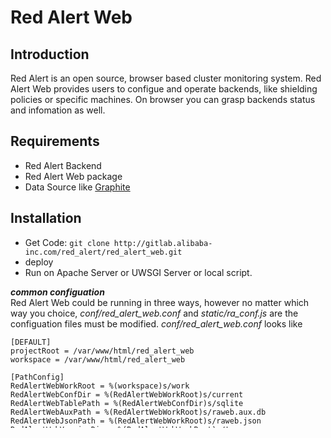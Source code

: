 Red Alert Web
=============
Introduction
------------
Red Alert is an open source, browser based cluster monitoring system. Red Alert Web provides users to configue and operate backends, like shielding policies or specific machines. On browser you can grasp backends status and infomation as well.

Requirements
------------
* Red Alert Backend
* Red Alert Web package
* Data Source like [Graphite](https://graphite.readthedocs.io/en/latest/)

Installation
------------
* Get Code: `git clone http://gitlab.alibaba-inc.com/red_alert/red_alert_web.git`
* deploy
* Run on Apache Server or UWSGI Server or local script.

***common configuation***   
Red Alert Web could be running in three ways, however no matter which way you choice, *conf/red_alert_web.conf* and *static/ra_conf.js* are the configuation files must be modified. *conf/red_alert_web.conf* looks like

    [DEFAULT]    
    projectRoot = /var/www/html/red_alert_web    
    workspace = /var/www/html/red_alert_web    
    
    [PathConfig]   
    RedAlertWebWorkRoot = %(workspace)s/work   
    RedAlertWebConfDir = %(RedAlertWebWorkRoot)s/current   
    RedAlertWebTablePath = %(RedAlertWebConfDir)s/sqlite   
    RedAlertWebAuxPath = %(RedAlertWebWorkRoot)s/raweb.aux.db   
    RedAlertWebJsonPath = %(RedAlertWebWorkRoot)s/raweb.json   
    RedAlertWebVersionDir = %(RedAlertWebWorkRoot)s/tmp   
    
    [Parameter]   
    runPort = 50007   
    MaxRaBackEnd = 3   
    RedAlertStoragePath = file://var/www/html/foo   
    
    [fsLib]   
    fsUtil = %(projectRoot)s/fs_lib/bin/fs_util

In `DEFAULT` section, `projectRoot` is red alert web's home, to fill with an real absolute path. `workspace` could be specified to any path with permission.   

As long as `DEFAULT`section configued, `Parameter` section will be generated automatically.   

- `RedAlertWebWorkRoot` is Red Alert Web's workspace home.   

- `RedAlertWebConfDir` is Red Alert Web's `sqlite` file directory.   

- `RedAlertWebTablePath` is `sqlite`'s absolte path. This sqlite db file contains `Policy`, `RedAlert`, `DataSource`, `Pairs`, `Shield` tables, that will be translated to `json` in backend.   

- `RedAlertWebAuxPath` is `raweb.aux.db`'s absolte path that is a sqlite database file as well, but only be used by web self. `raweb.aux.db` records `sqlite` table's modified status.   

- `RedAlertWebJsonPath` is `raweb.json`'s absolte path. This json will be used to verify input string.   

- `RedAlertWebVersionDir` is web's version directory that records `sqlite`'s version changes. If any table changes happened and be deployed, web will update `sqlite` file and generate a new version in *RedAlertWebVersionDir*, then the latest `sqlite` file will be placed into this version. so *RedAlertWebVersionDir* is essential.   

- `runPort` is web's listening port, that only be neccessory in local script running. If deployed on Apache Web server or run with uwsgi server, port would be configed by web servers, just ignoring this option.   

- `MaxRaBackEnd` is the max quantity of red alert backend permitted.   

- `RedAlertStoragePath` is the remote filesystem storage path. In this verison Red Alert supports local filesystem and pangu distributed filesystem now, please prefix with ```file://``` or ```pangu://``` and then make sure this directory could be accessed. If pangu has been installed, `fsUtil` is panggu's binary path or script, it's neccessary to specify while pangu used.

***Static Confiuation***   
Web server will find static files in ```static/``` directory. Modify ```ra_conf.js``` file. ```api_url``` should be specifid to your ```http://<ip>:<port>``` address or url. It looks like   

    var ra_conf = {     
        "api_url": "http://100.82.23.31:5011",   
        "current_url": "http://0.0.0.0:5011/index.html",   
        "buc_sso_url": "http://search-tools.yisou.com/buc_sso/index.php",   
        "api_timeout": 3000,   
        "admin_timeout": 10000,   
        "disable_account": true   
        };

*NOTE:* If you don't need authentication, please set `disable_account` option true. If `false` setted, `buc_sso_url` will work to verify identidy.
  
**Running**   
OK now, All basical configuations have been done, running web by `python raweb/main.py`, and then point your browser at `http://localhost:50007/index.html`. 

If you prefer to UWSGI server, we provide [uwsgi1.4](https://uwsgi-docs.readthedocs.io/en/latest/WSGIquickstart.html), just enter `uwsgi` and "making" it. Then if provided default `raweb.ini` file used, you should modify at least `raweb_install_prefix` and `http` options. The default `raweb.ini` looks like

    [uwsgi]
    raweb_install_prefix = /var/www/html/red_alert_web
    check-static = %(raweb_install_prefix)s/static
    daemonize2 = ./uwsgi.log
    http = 100.82.23.31:50007
    log-maxsize = 1024000
    wsgi-file = %(raweb_install_prefix)/raweb/raweb.wsgi
    master = true
    workers = 1
    threads = 10
    pidfile = ./uwsgi.pid

Creating your own `*.ini` conf file as well, [Quickstart for Python Application](https://uwsgi-docs.readthedocs.io/en/latest/WSGIquickstart.html). If all those configuations have been done, running `./uwsgi/uwsgi --ini raweb.ini` to start web service. 

Red Alert Web could alse deployed on [Apache Server](https://httpd.apache.org/docs/2.2/).
We provide a template including a virtual host to run on `conf/` dir for reference. `raweb.conf.template` looks like

    Listen 100.82.23.31:5011
    <VirtualHost 100.82.23.31:5011>
        ServerName www.raweb.com
        DocumentRoot /var/www/html/red_alert_web
        WSGIDaemonProcess red_alert_web python-path=/usr/ali/lib/python2.5/site-packages/:/var/www/html/red_alert_web
        WSGIScriptAlias / /var/www/html/red_alert_web/raweb/raweb.wsgi process-group=red_alert_web application-group=%{GLOBAL}
        CustomLog /var/log/httpd/raweb_access.log common
        ErrorLog /var/log/httpd/raweb_error.log
        <Directory /var/www/html/red_alert_web>
                Order allow,deny
                Allow from all
        </Director>
    </VirtualHost>

If you create your own `.conf` file, place it on `/etc/httpd/conf.d`, then restart your httpd service. `sudo service httpd restart`

## Quick Start
You're up and running! Red alert web is now running on port 50007.so point your browser at http://localhost:50007/index.html.

The first screen you arrived at is Policy, modify policies here. If web is the first run, `data source` in Miscellaneous Configuration should be added at least one, without data source backends can't fetch metric trees. At present red alert backend supports `Graphite` and `Amonitor`, but you can access other data source as well, just implement `fetchMetrics` interface. Then run backends, online backend's infomation and status will be showed on `console` screen as well as `sqlite` version list and `storagePath`. In this screen, please pay attention to the *Explanation*.  
 
- *Refresh Status* : Refresh and read web's current status immediately.   

- *deploy* : Any modifications saved in `aux.raweb.db` will not work, unless you deploy. Deploy will create a new version that web and backends work with.   

- *reload current* : If backends work with multiple versions of sqlite, or other accident happened, reload the latest version. All backends will receive the latest version path and then reload this version.   

- *recover* : Clean `raweb.aux.db`. If recovered, all tables in `raweb.aux.db` will be cleaned, that means all changes without deploy will disappear.   

- *reload* : If you want to rollback to old version, points to *reload*. Reload option will rollback all tables except `redAlert`, course outdate backend infomation is uesless and dangerous.

## Contribute
